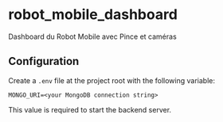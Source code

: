 # robot_mobile_dashboard

Dashboard du Robot Mobile avec Pince et caméras

## Configuration

Create a `.env` file at the project root with the following variable:

```
MONGO_URI=<your MongoDB connection string>
```

This value is required to start the backend server.
